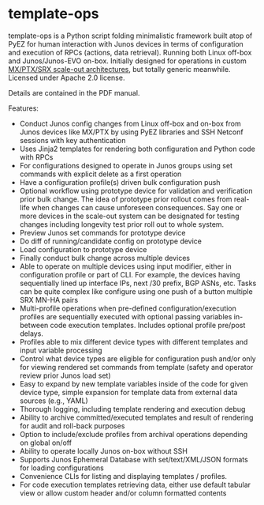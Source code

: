 # template-ops
template-ops is a Python script folding minimalistic framework built atop of PyEZ for human interaction with Junos devices in terms of configuration and execution of RPCs (actions, data retrieval). Running both Linux off-box and Junos/Junos-EVO on-box. Initially designed for operations in custom [MX/PTX/SRX scale-out architectures](https://community.juniper.net/blogs/karel-hendrych/2024/02/22/mx-srx-scale-out-system-bulk-junos-config-changes "MX/PTX/SRX scale-out architectures"), but totally generic meanwhile. Licensed under Apache 2.0 license. 

Details are contained in the PDF manual.

Features:
* Conduct Junos config changes from Linux off-box and on-box from Junos devices like MX/PTX by using PyEZ libraries and SSH Netconf sessions with key authentication
* Uses Jinja2 templates for rendering both configuration and Python code with RPCs
*	For configurations designed to operate in Junos groups using set commands with explicit delete as a first operation
*	Have a configuration profile(s) driven bulk configuration push 
*	Optional workflow using prototype device for validation and verification prior bulk change. The idea of prototype prior rollout comes from real-life when changes can cause unforeseen consequences. Say one or more devices in the scale-out system can be designated for testing changes including longevity test prior roll out to whole system. 
*	Preview Junos set commands for prototype device
*	Do diff of running/candidate config on prototype device 
*	Load configuration to prototype device
*	Finally conduct bulk change across multiple devices 
*	Able to operate on multiple devices using input modifier, either in configuration profile or part of CLI. For example, the devices having sequentially lined up interface IPs, next /30 prefix, BGP ASNs, etc. Tasks can be quite complex like configure using one push of a button multiple SRX MN-HA pairs
*	Multi-profile operations when pre-defined configuration/execution profiles are sequentially executed with optional passing variables in-between code execution templates. Includes optional profile pre/post delays.
*	Profiles able to mix different device types with different templates and input variable processing
*	Control what device types are eligible for configuration push and/or only for viewing rendered set commands from template (safety and operator review prior Junos load set)
*	Easy to expand by new template variables inside of the code for given device type, simple expansion for template data from external data sources (e.g., YAML)
*	Thorough logging, including template rendering and execution debug 
*	Ability to archive committed/executed templates and result of rendering for audit and roll-back purposes
*	Option to include/exclude profiles from archival operations depending on global on/off
*	Ability to operate locally Junos on-box without SSH
*	Supports Junos Ephemeral Database with set/text/XML/JSON formats for loading configurations 
*	Convenience CLIs for listing and displaying templates / profiles.
*	For code execution templates retrieving data, either use default tabular view or allow custom header and/or column formatted contents
